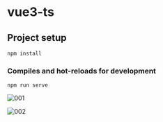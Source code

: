 # vue3-ts

## Project setup
```
npm install
```

### Compiles and hot-reloads for development
```
npm run serve
```
![001](https://github.com/BiranV/VueTS/assets/59264488/55cd0b0a-1463-4aee-975f-62fa104fc707)

![002](https://github.com/BiranV/VueTS/assets/59264488/852c52f0-8f31-4cbd-8bff-2a2ece0f1b2e)

